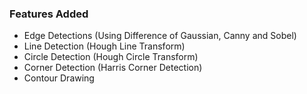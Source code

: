 ### **Features Added**

  - Edge Detections (Using Difference of Gaussian, Canny and Sobel)
  - Line Detection (Hough Line Transform) 
  - Circle Detection (Hough Circle Transform) 
  - Corner Detection (Harris Corner Detection) 
  - Contour Drawing 
